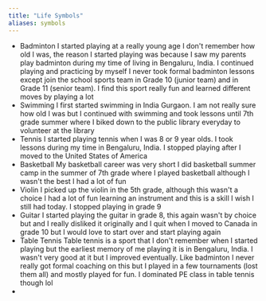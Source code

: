 ```yaml
---
title: "Life Symbols"
aliases: symbols
---
```

- Badminton
	I started playing at a really young age I don't remember how old I was, the reason I started playing was because I saw my parents play badminton during my time of living in Bengaluru, India. I continued playing and practicing by myself I never took formal badminton lessons except join the school sports team in Grade 10 (junior team) and in Grade 11 (senior team). I find this sport really fun and learned different moves by playing a lot
- Swimming
	I first started swimming in India Gurgaon. I am not really sure how old I was but I continued with swimming and took lessons until 7th grade summer where I biked down to the public library everyday to volunteer at the library
- Tennis
	I started playing tennis when I was 8 or 9 year olds. I took lessons during my time in Bengaluru, India. I stopped playing after I moved to the United States of America
- Basketball
	My basketball career was very short I did basketball summer camp in the summer of 7th grade where I played basketball although I wasn't the best I had a lot of fun
- Violin
	I picked up the violin in the 5th grade, although this wasn't a choice I had a lot of fun learning an instrument and this is a skill I wish I still had today. I stopped playing in grade 9
- Guitar
	I started playing the guitar in grade 8, this again wasn't by choice but and I really disliked it originally and I quit when I moved to Canada in grade 10 but I would love to start over and start playing again
- Table Tennis
	Table tennis is a sport that I don't remember when I started playing but the earliest memory of me playing it is in Bengaluru, India. I wasn't very good at it but I improved eventually. Like badminton I never really got formal coaching on this but I played in a few tournaments (lost them all) and mostly played for fun. I dominated PE class in table tennis though lol
 - 